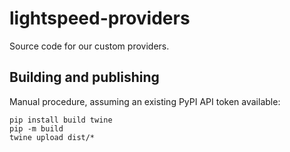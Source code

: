 # lightspeed-providers
Source code for our custom providers.

## Building and publishing

Manual procedure, assuming an existing PyPI API token available:

    pip install build twine
    pip -m build
    twine upload dist/*
